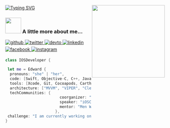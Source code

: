 
[![Typing SVG](https://readme-typing-svg.herokuapp.com/?color=00bfbf&size=40&center=true&vCenter=true&width=1000&lines=Hello!+My+name+is+Edward;Be+Welcome!+:%29)](https://git.io/typing-svg)
<img align='right' src="https://media.giphy.com/media/ieyl9zmCjO4b4t6qoY/giphy.gif" width="230">
### <img src="https://media.giphy.com/media/VgCDAzcKvsR6OM0uWg/giphy.gif" width="50"> A little more about me... 
<a href="https://github.com/rishavanand" target="_blank">
<img src=https://img.shields.io/badge/github-%2324292e.svg?&style=for-the-badge&logo=github&logoColor=white alt=github style="margin-bottom: 5px;" />
</a>
<a href="https://twitter.com/iamrishavanand" target="_blank">
<img src=https://img.shields.io/badge/twitter-%2300acee.svg?&style=for-the-badge&logo=twitter&logoColor=white alt=twitter style="margin-bottom: 5px;" />
</a>
<a href="https://dev.to/rishavanand" target="_blank">
<img src=https://img.shields.io/badge/dev.to-%2308090A.svg?&style=for-the-badge&logo=dev.to&logoColor=white alt=devto style="margin-bottom: 5px;" />
</a>
<a href="https://linkedin.com/in/iamrishavanand" target="_blank">
<img src=https://img.shields.io/badge/linkedin-%231E77B5.svg?&style=for-the-badge&logo=linkedin&logoColor=white alt=linkedin style="margin-bottom: 5px;" />
</a>
<a href="https://www.facebook.com/iamrishavanand" target="_blank">
<img src=https://img.shields.io/badge/facebook-%232E87FB.svg?&style=for-the-badge&logo=facebook&logoColor=white alt=facebook style="margin-bottom: 5px;" />
</a>
<a href="https://instagram.com/iamrishavanand" target="_blank">
<img src=https://img.shields.io/badge/instagram-%23000000.svg?&style=for-the-badge&logo=instagram&logoColor=white alt=instagram style="margin-bottom: 5px;" />
</a>  

```swift
class IOSDeveloper {

 let me = Edward {
  pronouns: "she" | "her",
  code: [Swift, Objective-C, C++, Java],
  tools: [Xcode, Git, Cocoapods, Carthage, Firebase],
  architecture: ["MVVM", "VIPER", "Clean Architecture"],
  techCommunities: {
                        coorganizer: "Cocoaheads",
                        speaker: "iOSCon",
                        mentor: "Men Who Code"
                      },
 challenge: "I am currently working on personal projects to improve my knowledge of SwiftUI and Combine"
}
